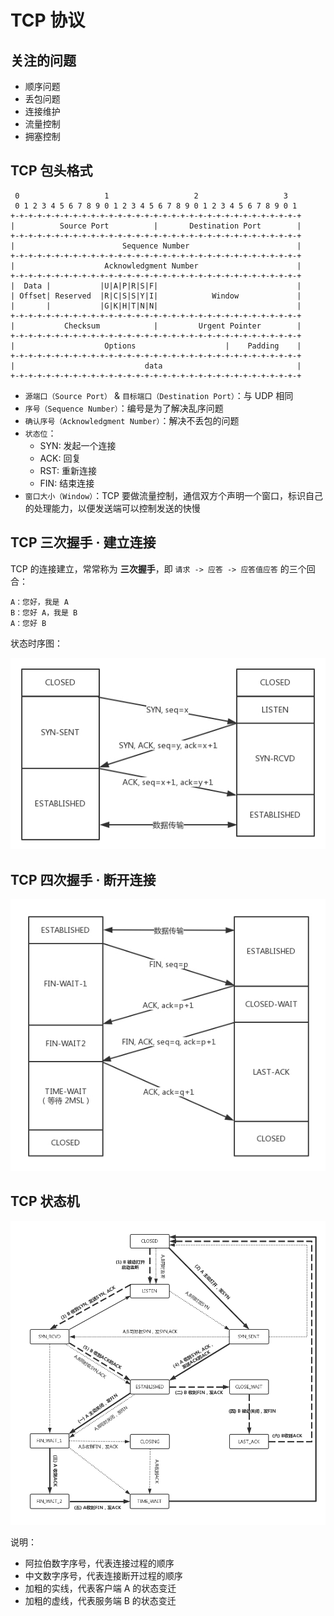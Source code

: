 # TCP 协议

## 关注的问题

* 顺序问题
* 丢包问题
* 连接维护
* 流量控制
* 拥塞控制

## TCP 包头格式

```plain
 0                   1                   2                   3
 0 1 2 3 4 5 6 7 8 9 0 1 2 3 4 5 6 7 8 9 0 1 2 3 4 5 6 7 8 9 0 1
+-+-+-+-+-+-+-+-+-+-+-+-+-+-+-+-+-+-+-+-+-+-+-+-+-+-+-+-+-+-+-+-+
|          Source Port          |       Destination Port        |
+-+-+-+-+-+-+-+-+-+-+-+-+-+-+-+-+-+-+-+-+-+-+-+-+-+-+-+-+-+-+-+-+
|                        Sequence Number                        |
+-+-+-+-+-+-+-+-+-+-+-+-+-+-+-+-+-+-+-+-+-+-+-+-+-+-+-+-+-+-+-+-+
|                    Acknowledgment Number                      |
+-+-+-+-+-+-+-+-+-+-+-+-+-+-+-+-+-+-+-+-+-+-+-+-+-+-+-+-+-+-+-+-+
|  Data |           |U|A|P|R|S|F|                               |
| Offset| Reserved  |R|C|S|S|Y|I|            Window             |
|       |           |G|K|H|T|N|N|                               |
+-+-+-+-+-+-+-+-+-+-+-+-+-+-+-+-+-+-+-+-+-+-+-+-+-+-+-+-+-+-+-+-+
|           Checksum            |         Urgent Pointer        |
+-+-+-+-+-+-+-+-+-+-+-+-+-+-+-+-+-+-+-+-+-+-+-+-+-+-+-+-+-+-+-+-+
|                    Options                    |    Padding    |
+-+-+-+-+-+-+-+-+-+-+-+-+-+-+-+-+-+-+-+-+-+-+-+-+-+-+-+-+-+-+-+-+
|                             data                              |
+-+-+-+-+-+-+-+-+-+-+-+-+-+-+-+-+-+-+-+-+-+-+-+-+-+-+-+-+-+-+-+-+
```

* `源端口（Source Port）` & `目标端口（Destination Port）`：与 UDP 相同
* `序号（Sequence Number）`：编号是为了解决乱序问题
* `确认序号（Acknowledgment Number）`：解决不丢包的问题
* `状态位`：
  * SYN: 发起一个连接
  * ACK: 回复
  * RST: 重新连接
  * FIN: 结束连接
* `窗口大小（Window）`：TCP 要做流量控制，通信双方个声明一个窗口，标识自己的处理能力，以便发送端可以控制发送的快慢

## TCP 三次握手 · 建立连接

TCP 的连接建立，常常称为 **三次握手**，即 `请求 -> 应答 -> 应答值应答` 的三个回合：

```plain
A：您好，我是 A
B：您好 A，我是 B
A：您好 B
```

状态时序图：

![TCP 三次握手](.images/tcp-3way-handshake.png)

## TCP 四次握手 · 断开连接

![TCP 三次握手](.images/tcp-4way-handshake.png)

## TCP 状态机

![TCP 状态机](.images/tcp-state-machine.png)

说明：

* 阿拉伯数字序号，代表连接过程的顺序
* 中文数字序号，代表连接断开过程的顺序
* 加粗的实线，代表客户端 A 的状态变迁
* 加粗的虚线，代表服务端 B 的状态变迁